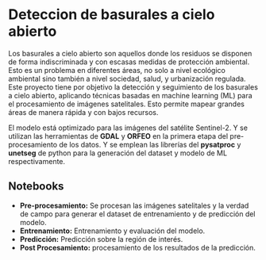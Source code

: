 # Deteccion de basurales a cielo abierto


Los basurales a cielo abierto son aquellos donde los residuos se disponen de forma indiscriminada y con escasas medidas de protección ambiental. Esto es un problema en diferentes áreas, no solo a nivel ecológico ambiental sino también a nivel sociedad, salud, y urbanización regulada.
Este proyecto tiene por objetivo la detección y seguimiento de los basurales a cielo abierto, aplicando técnicas basadas en machine learning (ML) para el procesamiento de imágenes satelitales. Esto permite mapear grandes áreas de manera rápida y con bajos recursos.


El modelo está optimizado para las imágenes del satélite Sentinel-2. Y se utilizan las herramientas de **GDAL** y **ORFEO** en la primera etapa del pre-procesamiento de los datos. Y se emplean las librerías del **pysatproc** y **unetseg** de python para la generación del dataset y modelo de ML respectivamente.

## Notebooks
* **Pre-procesamiento:** Se procesan las imágenes satelitales y la verdad de campo para generar el dataset de entrenamiento y de predicción del modelo.
* **Entrenamiento:** Entrenamiento y evaluación del modelo.
* **Predicción:** Predicción sobre la región de interés.
* **Post Procesamiento:** procesamiento de los resultados de la predicción.
